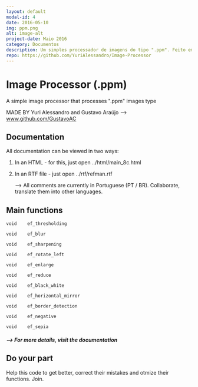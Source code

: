 ```yaml
---
layout: default
modal-id: 4
date: 2016-05-10
img: ppm.png
alt: image-alt
project-date: Maio 2016
category: Documentos
description: Um simples processador de imagens do tipo ".ppm". Feito em parceria com <a href="https://github.com/GustavoAC">Gustavo Araújo</a>.
repo: https://github.com/YuriAlessandro/Image-Processor
---
```


# Image Processor (.ppm)
A simple image processor that processes ".ppm" images type 

MADE BY Yuri Alessandro and Gustavo Araújo --> www.github.com/GustavoAC

## Documentation
All documentation can be viewed in two ways:
  1. In an HTML - for this, just open ../html/main_8c.html
  2. In an RTF file - just open ../rtf/refman.rtf

      --> All comments are currently in Portuguese (PT / BR). Collaborate, translate them into other languages.

## Main functions
```Shell
void 	ef_thresholding
 
void 	ef_blur
 
void 	ef_sharpening
 
void 	ef_rotate_left
 
void 	ef_enlarge
 
void 	ef_reduce
 
void 	ef_black_white
 
void 	ef_horizontal_mirror
 
void 	ef_border_detection
 
void 	ef_negative
 
void 	ef_sepia
```

##### --> For more details, visit the documentation
## Do your part
Help this code to get better, correct their mistakes and otmize their functions. Join.

